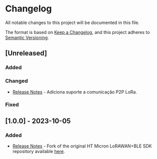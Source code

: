 # Changelog

All notable changes to this project will be documented in this file.

The format is based on [Keep a Changelog](https://keepachangelog.com/en/1.0.0/),
and this project adheres to [Semantic Versioning](https://semver.org/spec/v2.0.0.html).

## [Unreleased]

### Added

### Changed

- [Release Notes](/Docs/release-notes.md) - Adiciona suporte a comunicação P2P LoRa.

### Fixed

## [1.0.0] - 2023-10-05

### Added

- [Release Notes](/Docs/release-notes.md) - Fork of the original HT Micron LoRAWAN+BLE SDK repository available [here](https://github.com/htmicron/htlrbl32l).
